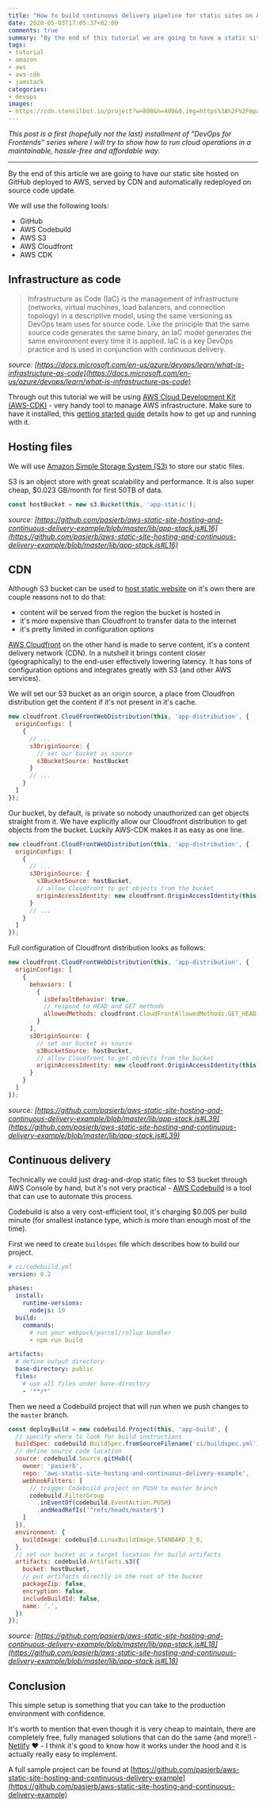 ```yaml
---
title: "How to build continuous delivery pipeline for static sites on AWS"
date: 2020-05-03T17:05:37+02:00
comments: true
summary: "By the end of this tutorial we are going to have a static site deployed to AWS, served by CDN and automatically redeployed on source code update."
tags:
- tutorial
- amazon
- aws
- aws-cdk
- jamstack
categories:
- devops
images:
- https://cdn.stencilbot.io/project?w=800&h=400&0.img=https%3A%2F%2Fmpasierbski.com%2Fimages%2Fblog-aws-header-bg.png&1.x=50&1.w=300&1.imgFit=contain&1.img=https%3A%2F%2Fmpasierbski.com%2Fimages%2Faws-cdk-text-logo.png&2.x=360&2.w=370&2.txt=How%20to%20build%20continuous%20delivery%20pipeline%20for%20static%20sites%20on%20AWS&2.color=%233e3838&2.fontSize=40&2.font=Ubuntu%3A700&2.lineH=1.1&2.txtAlign=center&2.valign=middle
---
```


*This post is a first (hopefully not the last) installment of "DevOps for Frontends" series where I will try to show how to run cloud operations in a maintainable, hassle-free and affordable way.*

---

By the end of this article we are going to have our static site hosted on GitHub deployed to AWS, served by CDN and automatically redeployed on source code update.

We will use the following tools:

- GitHub
- AWS Codebuild
- AWS S3
- AWS Cloudfront
- AWS CDK

## Infrastructure as code

> Infrastructure as Code (IaC) is the management of infrastructure (networks, virtual machines, load balancers, and connection topology) in a descriptive model, using the same versioning as DevOps team uses for source code. Like the principle that the same source code generates the same binary, an IaC model generates the same environment every time it is applied. IaC is a key DevOps practice and is used in conjunction with continuous delivery.

*source: [https://docs.microsoft.com/en-us/azure/devops/learn/what-is-infrastructure-as-code](https://docs.microsoft.com/en-us/azure/devops/learn/what-is-infrastructure-as-code)*

Through out this tutorial we will be using [AWS Cloud Development Kit (AWS-CDK)](https://docs.aws.amazon.com/cdk/latest/guide/home.html) - very handy tool to manage AWS infrastructure. Make sure to have it installed, this [getting started guide](https://docs.aws.amazon.com/cdk/latest/guide/getting_started.html) details how to get up and running with it.

## Hosting files

We will use [Amazon Simple Storage System (S3)](https://aws.amazon.com/s3/) to store our static files.

S3 is an object store with great scalability and performance. It is also super cheap, $0.023 GB/month for first 50TB of data.

```javascript
const hostBucket = new s3.Bucket(this, 'app-static');
```
*source: [https://github.com/pasierb/aws-static-site-hosting-and-continuous-delivery-example/blob/master/lib/app-stack.js#L16](https://github.com/pasierb/aws-static-site-hosting-and-continuous-delivery-example/blob/master/lib/app-stack.js#L16)*

## CDN

Although S3 bucket can be used to [host static website](https://docs.aws.amazon.com/AmazonS3/latest/dev/WebsiteHosting.html) on it's own there are couple reasons not to do that:

- content will be served from the region the bucket is hosted in
- it's more expensive than Cloudfront to transfer data to the internet
- it's pretty limited in configuration options

[AWS Cloudfront](https://aws.amazon.com/cloudfront/?nc=sn&loc=1) on the other hand is made to serve content, it's a content delivery network (CDN). In a nutshell it brings content closer (geographically) to the end-user effectively lowering latency. It has tons of configuration options and integrates greatly with S3 (and other AWS services).

We will set our S3 bucket as an origin source, a place from Cloudfron distribution get the content if it's not present in it's cache.

```javascript
new cloudfront.CloudFrontWebDistribution(this, 'app-distribution', {
  originConfigs: [
    {
      // ...
      s3OriginSource: {
        // set our bucket as source
        s3BucketSource: hostBucket
      }
      // ...
    }
  ]
});
```

Our bucket, by default, is private so nobody unauthorized can get objects straight from it. We have explicitly allow our Cloudfront distribution to get objects from the bucket. Luckily AWS-CDK makes it as easy as one line.

```javascript
new cloudfront.CloudFrontWebDistribution(this, 'app-distribution', {
  originConfigs: [
    {
      // ...
      s3OriginSource: {
        s3BucketSource: hostBucket,
        // allow Cloudfront to get objects from the bucket
        originAccessIdentity: new cloudfront.OriginAccessIdentity(this, 'app-access-identity')
      }
      // ...
    }
  ]
});
```

Full configuration of Cloudfront distribution looks as follows:

```javascript
new cloudfront.CloudFrontWebDistribution(this, 'app-distribution', {
  originConfigs: [
    {
      behaviors: [
        {
          isDefaultBehavior: true,
          // respond to HEAD and GET methods
          allowedMethods: cloudfront.CloudFrontAllowedMethods.GET_HEAD
        }
      ],
      s3OriginSource: {
        // set our bucket as source
        s3BucketSource: hostBucket,
        // allow Cloudfront to get objects from the bucket
        originAccessIdentity: new cloudfront.OriginAccessIdentity(this, 'app-access-identity')
      }
    }
  ]
});
```
*source: [https://github.com/pasierb/aws-static-site-hosting-and-continuous-delivery-example/blob/master/lib/app-stack.js#L39](https://github.com/pasierb/aws-static-site-hosting-and-continuous-delivery-example/blob/master/lib/app-stack.js#L39)*

## Continuous delivery

Technically we could just drag-and-drop static files to S3 bucket through AWS Console by hand, but it's not very practical - [AWS Codebuild](https://aws.amazon.com/codebuild/) is a tool that can use to automate this process.

Codebuild is also a very cost-efficient tool, it's charging $0.005 per build minute (for smallest instance type, which is more than enough most of the time).

First we need to create `buildspec` file which describes how to build our project.

```yaml
# ci/codebuild.yml
version: 0.2

phases:
  install:
    runtime-versions:
      nodejs: 10
  build:
    commands:
      # run your webpack/parcel/rollup bundler
      - npm run build

artifacts:
  # define output directory
  base-directory: public
  files:
    # use all files under base-directory
    - '**/*'
```

Then we need a Codebuild project that will run when we push changes to the `master` branch.


```javascript
const deployBuild = new codebuild.Project(this, 'app-build', {
  // specify where to look for build instructions
  buildSpec: codebuild.BuildSpec.fromSourceFilename('ci/buildspec.yml'),
  // define source code location
  source: codebuild.Source.gitHub({
    owner: 'pasierb',
    repo: 'aws-static-site-hosting-and-continuous-delivery-example',
    webhookFilters: [
      // trigger Codebuild project on PUSH to master branch
      codebuild.FilterGroup
        .inEventOf(codebuild.EventAction.PUSH)
        .andHeadRefIs('^refs/heads/master$')
    ]
  }),
  environment: {
    buildImage: codebuild.LinuxBuildImage.STANDARD_3_0,
  },
  // set our bucket as a target location for build artifacts
  artifacts: codebuild.Artifacts.s3({
    bucket: hostBucket,
    // put artifacts directly in the root of the bucket
    packageZip: false,
    encryption: false,
    includeBuildId: false,
    name: '.',
  })
});
```
*source: [https://github.com/pasierb/aws-static-site-hosting-and-continuous-delivery-example/blob/master/lib/app-stack.js#L18](https://github.com/pasierb/aws-static-site-hosting-and-continuous-delivery-example/blob/master/lib/app-stack.js#L18)*

## Conclusion

This simple setup is something that you can take to the production environment with confidence.

It's worth to mention that even though it is very cheap to maintain, there are completely free, fully managed solutions that can do the same (and more!) - [Netlify](https://www.netlify.com/) ❤️ - I think it's good to know how it works under the hood and it is actually really easy to implement.

A full sample project can be found at [https://github.com/pasierb/aws-static-site-hosting-and-continuous-delivery-example](https://github.com/pasierb/aws-static-site-hosting-and-continuous-delivery-example)

